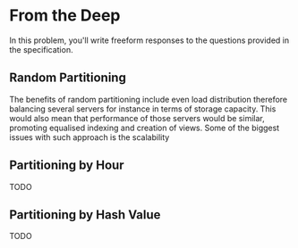 <!-- https://cs50.harvard.edu/sql/2024/psets/6/deep/ -->

# From the Deep

In this problem, you'll write freeform responses to the questions provided in the specification.

## Random Partitioning

<!-- **Will the observations likely be evenly distributed across all boats,
even if AquaByte most commonly collects observations between midnight and 1am? Why or why not?**

The observations will be evenly distributed.

Looking at Boat A, B and C, it is clear from the date and time that although the data is distributed randomly it follows a pattern
of A>B>C>A>B>C.

**Suppose a researcher wants to query for all observations between midnight and 1am. On how many of the boats will they need to run the query?**

The researcher will need to run the query on all of the boats.

As per the previous answer, in order to access all of the data all of the boats included in the random distribution list have to be queried. -->


The benefits of random partitioning include even load distribution therefore balancing several servers for instance in terms of storage capacity.
This would also mean that performance of those servers would be similar, promoting equalised indexing and creation of views.
Some of the biggest issues with such approach is the scalability 



## Partitioning by Hour

TODO

## Partitioning by Hash Value

TODO
